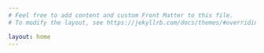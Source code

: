 ```yaml
---
# Feel free to add content and custom Front Matter to this file.
# To modify the layout, see https://jekyllrb.com/docs/themes/#overriding-theme-defaults

layout: home
---
```

<!-- Global site tag (gtag.js) - Google Analytics -->
<script async src="https://www.googletagmanager.com/gtag/js?id=UA-128520475-1"></script>
<script>
  window.dataLayer = window.dataLayer || [];
  function gtag(){dataLayer.push(arguments);}
  gtag('js', new Date());

  gtag('config', 'UA-128520475-1');
</script>

<script async src="//pagead2.googlesyndication.com/pagead/js/adsbygoogle.js"></script>
<script>
     (adsbygoogle = window.adsbygoogle || []).push({
          google_ad_client: "ca-pub-6674782401318634",
          enable_page_level_ads: true
     });
</script>
